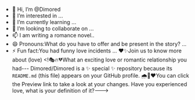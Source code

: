 - 👋 Hi, I’m @Dimored
- 👀 I’m interested in ...
- 🌱 I’m currently learning ...
- 💞️ I’m looking to collaborate on ...
- 📫 I am writing a romance novel..
- 😄 Pronouns:What do you have to offer and be present in the story? ...
- ⚡ Fun fact:You had funny love incidents ...
❤️✨Join us to know more about (love)
<!🎭🔥💔What an exciting love or romantic relationship you had---
Dimored/Dimored is a ✨ special ✨ repository because its `README.md` (this file) appears on your GitHub profile.
🌧️🍁❤️You can click the Preview link to take a look at your changes.
Have you experienced love, what is your definition of it?--->
